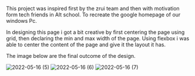 This project was inspired first by the zrui team and then with motivation form tech friends in Alt school.
To recreate the google homepage of our windows Pc.

In designing this page i got a bit creative by first centering the page using grid, then declaring the min and max width of the page.
Using flexbox i was able to center the content of the page and give it the layout it has.


The image below are the final outcome of the design.


![2022-05-16 (5)](https://user-images.githubusercontent.com/98228085/168585535-2e84112d-72c1-49eb-8e24-5b49fe4bbfaa.png)
![2022-05-16 (6)](https://user-images.githubusercontent.com/98228085/168585607-d518c9e5-6e3b-42c8-bbc2-c4d241766df7.png)
![2022-05-16 (7)](https://user-images.githubusercontent.com/98228085/168585632-e4f1dbe0-418e-48f0-94a9-88d0fc65f80f.png)
